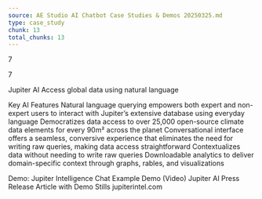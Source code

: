 ```yaml
---
source: AE Studio AI Chatbot Case Studies & Demos 20250325.md
type: case_study
chunk: 13
total_chunks: 13
---
```


7

7

Jupiter AI
Access global data using natural language

Key AI Features
Natural language querying empowers both expert and non-expert users to interact with Jupiter’s extensive database using everyday language
Democratizes data access to over 25,000 open-source climate data elements for every 90m² across the planet
Conversational interface offers a seamless, conversive experience that eliminates the need for writing raw queries, making data access straightforward
Contextualizes data without needing to write raw queries
Downloadable analytics to deliver domain-specific context through graphs, rables, and visualizations

Demo:
Jupiter Intelligence Chat Example Demo (Video)
Jupiter AI Press Release Article with Demo Stills
jupiterintel.com